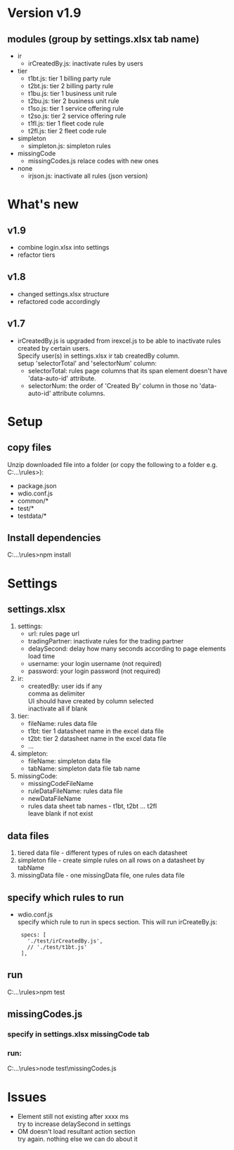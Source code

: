 # Version v1.9
## modules (group by settings.xlsx tab name)
  - ir  
    - irCreatedBy.js: inactivate rules by users  
  - tier  
    - t1bt.js: tier 1 billing party rule  
    - t2bt.js: tier 2 billing party rule  
    - t1bu.js: tier 1 business unit rule  
    - t2bu.js: tier 2 business unit rule  
    - t1so.js: tier 1 service offering rule  
    - t2so.js: tier 2 service offering rule  
    - t1fl.js: tier 1 fleet code rule  
    - t2fl.js: tier 2 fleet code rule  
  - simpleton  
    - simpleton.js: simpleton rules  
  - missingCode  
    - missingCodes.js relace codes with new ones  
  - none
    - irjson.js: inactivate all rules (json version)

# What's new
## v1.9
  - combine login.xlsx into settings
  - refactor tiers
## v1.8
  - changed settings.xlsx structure
  - refactored code accordingly
## v1.7
  - irCreatedBy.js is upgraded from irexcel.js to be able to inactivate rules created by certain users.  
    Specify user(s) in settings.xlsx ir tab createdBy column.  
    setup 'selectorTotal' and 'selectorNum' column:  
    - selectorTotal: rules page columns that its span element doesn't have 'data-auto-id' attribute.
    - selectorNum: the order of 'Created By' column in those no 'data-auto-id' attribute columns.
# Setup

## copy files
Unzip downloaded file into a folder
(or copy the following to a folder e.g. C:\...\rules>):
  - package.json
  - wdio.conf.js
  - common/*
  - test/*
  - testdata/*

## Install dependencies
C:\...\rules>npm install

# Settings
## settings.xlsx
1. settings:
    - url: rules page url  
    - tradingPartner: inactivate rules for the trading partner 
    - delaySecond: delay how many seconds according to page elements load time 
    - username: your login username (not required)
    - password: your login password (not required)
1. ir:  
    - createdBy: user ids if any  
      comma as delimiter  
      UI should have created by column selected  
      inactivate all if blank  
2. tier:  
    - fileName: rules data file  
    - t1bt: tier 1 datasheet name in the excel data file  
    - t2bt: tier 2 datasheet name in the excel data file  
    - ...  
3. simpleton:
    - fileName: simpleton data file  
    - tabName: simpleton data file tab name
4. missingCode:  
    - missingCodeFileName  
    - ruleDataFileName: rules data file  
    - newDataFileName  
    - rules data sheet tab names - t1bt, t2bt ... t2fl  
      leave blank if not exist  
## data files  
1. tiered data file - different types of rules on each datasheet  
2. simpleton file - create simple rules on all rows on a datasheet by tabName 
3. missingData file - one missingData file, one rules data file  
## specify which rules to run
*  wdio.conf.js  
  specify which rule to run in specs section. This will run irCreateBy.js:  

        specs: [
          './test/irCreatedBy.js',
          // './test/t1bt.js'
        ],

## run
C:\...\rules>npm test

## missingCodes.js
### specify in settings.xlsx missingCode tab
### run:
C:\...\rules>node test\missingCodes.js

# Issues
- Element still not existing after xxxx ms  
  try to increase delaySecond in settings
- OM doesn't load resultant action section  
  try again. nothing else we can do about it